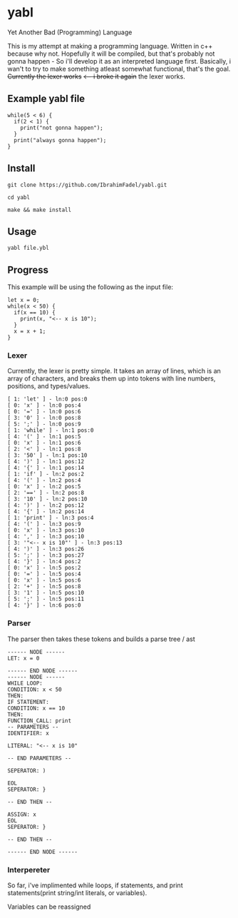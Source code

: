 # yabl
Yet Another Bad (Programming) Language

This is my attempt at making a programming language.
Written in c++ because why not.
Hopefully it will be compiled, but that's probably not gonna happen - So i'll develop it as an interpreted language first.
Basically, i wan't to try to make something atleast somewhat functional, that's the goal.
~~Currently the lexer works~~ ~~<-- i broke it again~~ the  lexer works.

## Example yabl file

```
while(5 < 6) {
  if(2 < 1) {
    print("not gonna happen");
  }
  print("always gonna happen");
}
```

## Install

```
git clone https://github.com/IbrahimFadel/yabl.git
```
```
cd yabl
```
```
make && make install
```

## Usage

```
yabl file.ybl
```

## Progress

This example will be using the following as the input file:

```
let x = 0;
while(x < 50) {
  if(x == 10) {
    print(x, "<-- x is 10");
  }
  x = x + 1;
}
```

### Lexer

Currently, the lexer is pretty simple. It takes an array of lines, which is an array of characters, and breaks them up into tokens with line numbers, positions, and types/values.

```
[ 1: 'let' ] - ln:0 pos:0
[ 0: 'x' ] - ln:0 pos:4
[ 0: '=' ] - ln:0 pos:6
[ 3: '0' ] - ln:0 pos:8
[ 5: ';' ] - ln:0 pos:9
[ 1: 'while' ] - ln:1 pos:0
[ 4: '(' ] - ln:1 pos:5
[ 0: 'x' ] - ln:1 pos:6
[ 2: '<' ] - ln:1 pos:8
[ 3: '50' ] - ln:1 pos:10
[ 4: ')' ] - ln:1 pos:12
[ 4: '{' ] - ln:1 pos:14
[ 1: 'if' ] - ln:2 pos:2
[ 4: '(' ] - ln:2 pos:4
[ 0: 'x' ] - ln:2 pos:5
[ 2: '==' ] - ln:2 pos:8
[ 3: '10' ] - ln:2 pos:10
[ 4: ')' ] - ln:2 pos:12
[ 4: '{' ] - ln:2 pos:14
[ 1: 'print' ] - ln:3 pos:4
[ 4: '(' ] - ln:3 pos:9
[ 0: 'x' ] - ln:3 pos:10
[ 4: ',' ] - ln:3 pos:10
[ 3: '"<-- x is 10"' ] - ln:3 pos:13
[ 4: ')' ] - ln:3 pos:26
[ 5: ';' ] - ln:3 pos:27
[ 4: '}' ] - ln:4 pos:2
[ 0: 'x' ] - ln:5 pos:2
[ 0: '=' ] - ln:5 pos:4
[ 0: 'x' ] - ln:5 pos:6
[ 2: '+' ] - ln:5 pos:8
[ 3: '1' ] - ln:5 pos:10
[ 5: ';' ] - ln:5 pos:11
[ 4: '}' ] - ln:6 pos:0
```

### Parser

The parser then takes these tokens and builds a parse tree / ast

```
------ NODE ------
LET: x = 0

------ END NODE ------
------ NODE ------
WHILE LOOP: 
CONDITION: x < 50
THEN: 
IF STATEMENT: 
CONDITION: x == 10
THEN: 
FUNCTION_CALL: print
-- PARAMETERS --
IDENTIFIER: x

LITERAL: "<-- x is 10"

-- END PARAMETERS --

SEPERATOR: )

EOL
SEPERATOR: }

-- END THEN --

ASSIGN: x
EOL
SEPERATOR: }

-- END THEN --

------ END NODE ------
```

### Interpereter

So far, i've implimented while loops, if statements, and print statements(print string/int literals, or variables).

Variables can be reassigned
